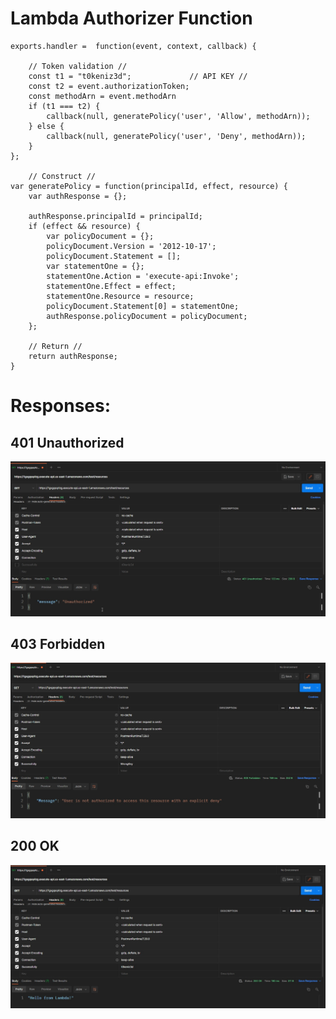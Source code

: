 # Lambda Authorizer Function

```node
exports.handler =  function(event, context, callback) {

    // Token validation //
    const t1 = "t0keniz3d";             // API KEY //                 
    const t2 = event.authorizationToken;
    const methodArn = event.methodArn
    if (t1 === t2) {
        callback(null, generatePolicy('user', 'Allow', methodArn));    
    } else {
        callback(null, generatePolicy('user', 'Deny', methodArn));      
    }
};

    // Construct //
var generatePolicy = function(principalId, effect, resource) {
    var authResponse = {};
    
    authResponse.principalId = principalId;
    if (effect && resource) {
        var policyDocument = {};
        policyDocument.Version = '2012-10-17'; 
        policyDocument.Statement = [];
        var statementOne = {};
        statementOne.Action = 'execute-api:Invoke'; 
        statementOne.Effect = effect;
        statementOne.Resource = resource;
        policyDocument.Statement[0] = statementOne;
        authResponse.policyDocument = policyDocument;
    };
    
    // Return //
    return authResponse;
}
```
# Responses:
## 401 Unauthorized
[![](https://github.com/x0rCTF/API-Gateway-Lambda-authorizer/blob/main/images/401-Unauthorized.jpg)](https://github.com/x0rCTF/API-Gateway-Lambda-authorizer/blob/main/images/401-Unauthorized.jpg)

## 403 Forbidden
[![](https://github.com/x0rCTF/API-Gateway-Lambda-authorizer/blob/main/images/403-Forbidden.jpg)](https://github.com/x0rCTF/API-Gateway-Lambda-authorizer/blob/main/images/403-Forbidden.jpg)

## 200 OK
[![](https://github.com/x0rCTF/API-Gateway-Lambda-authorizer/blob/main/images/200-OK.jpg)](https://github.com/x0rCTF/API-Gateway-Lambda-authorizer/blob/main/images/200-OK.jpg)
